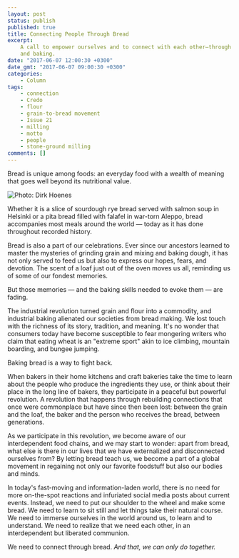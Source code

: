 ```yaml
---
layout: post
status: publish
published: true
title: Connecting People Through Bread
excerpt:
    A call to empower ourselves and to connect with each other—through bread
    and baking.
date: "2017-06-07 12:00:30 +0300"
date_gmt: "2017-06-07 09:00:30 +0300"
categories:
    - Column
tags:
    - connection
    - Credo
    - flour
    - grain-to-bread movement
    - Issue 21
    - milling
    - motto
    - people
    - stone-ground milling
comments: []
---
```


Bread is unique among foods: an everyday food with a wealth of meaning that goes well beyond its nutritional value.

![Photo: Dirk Hoenes](/breadmagazine/assets/blog/vespers-550718-325x487.jpg)

Whether it is a slice of sourdough rye bread served with salmon soup in Helsinki or a pita bread filled with falafel in war-torn Aleppo, bread accompanies most meals around the world &mdash; today as it has done throughout recorded history.

Bread is also a part of our celebrations. Ever since our ancestors learned to master the mysteries of grinding grain and mixing and baking dough, it has not only served to feed us but also to express our hopes, fears, and devotion. The scent of a loaf just out of the oven moves us all, reminding us of some of our fondest memories.

But those memories &mdash; and the baking skills needed to evoke them &mdash; are fading.

The industrial revolution turned grain and flour into a commodity, and industrial baking alienated our societies from bread making. We lost touch with the richness of its story, tradition, and meaning. It's no wonder that consumers today have become susceptible to fear mongering writers who claim that eating wheat is an "extreme sport" akin to ice climbing, mountain boarding, and bungee jumping.

Baking bread is a way to fight back.

When bakers in their home kitchens and craft bakeries take the time to learn about the people who produce the ingredients they use, or think about their place in the long line of bakers, they participate in a peaceful but powerful revolution. A revolution that happens through rebuilding connections that once were commonplace but have since then been lost: between the grain and the loaf, the baker and the person who receives the bread, between generations.

As we participate in this revolution, we become aware of our interdependent food chains, and we may start to wonder: apart from bread, what else is there in our lives that we have externalized and disconnected ourselves from? By letting bread teach us, we become a part of a global movement in regaining not only our favorite foodstuff but also our bodies and minds.

In today's fast-moving and information-laden world, there is no need for more on-the-spot reactions and infuriated social media posts about current events. Instead, we need to put our shoulder to the wheel and make some bread. We need to learn to sit still and let things take their natural course. We need to immerse ourselves in the world around us, to learn and to understand. We need to realize that we need each other, in an interdependent but liberated communion.

We need to connect through bread. _And that, we can only do together._
